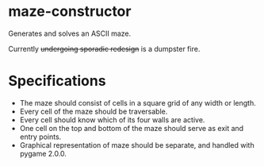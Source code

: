# maze-constructor
Generates and solves an ASCII maze.

Currently ~~undergoing sporadic redesign~~ is a dumpster fire.

# Specifications
* The maze should consist of cells in a square grid of any width or length.
* Every cell of the maze should be traversable.
* Every cell should know which of its four walls are active.
* One cell on the top and bottom of the maze should serve as exit and entry points.
* Graphical representation of maze should be separate, and handled with pygame 2.0.0.